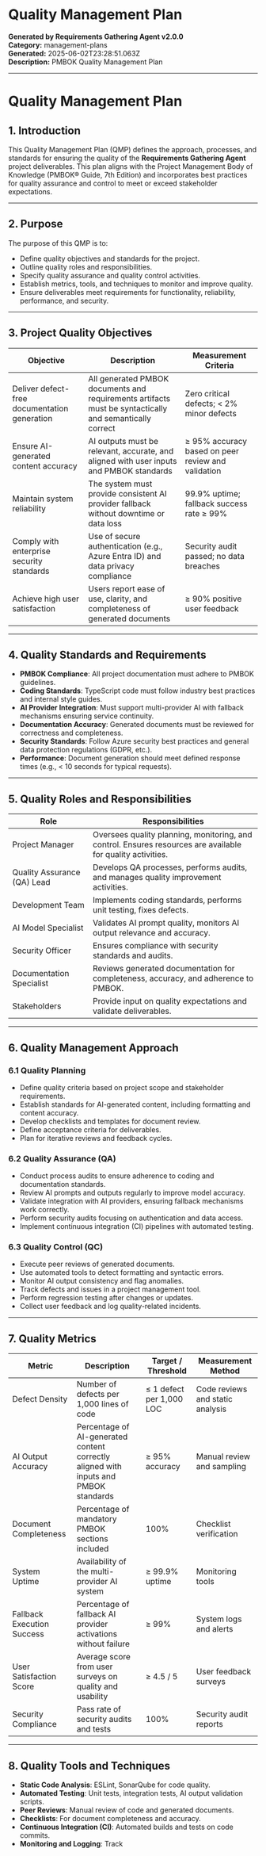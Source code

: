 # Quality Management Plan

**Generated by Requirements Gathering Agent v2.0.0**  
**Category:** management-plans  
**Generated:** 2025-06-02T23:28:51.063Z  
**Description:** PMBOK Quality Management Plan

---

# Quality Management Plan

## 1. Introduction

This Quality Management Plan (QMP) defines the approach, processes, and standards for ensuring the quality of the **Requirements Gathering Agent** project deliverables. This plan aligns with the Project Management Body of Knowledge (PMBOK® Guide, 7th Edition) and incorporates best practices for quality assurance and control to meet or exceed stakeholder expectations.

---

## 2. Purpose

The purpose of this QMP is to:

- Define quality objectives and standards for the project.
- Outline quality roles and responsibilities.
- Specify quality assurance and quality control activities.
- Establish metrics, tools, and techniques to monitor and improve quality.
- Ensure deliverables meet requirements for functionality, reliability, performance, and security.

---

## 3. Project Quality Objectives

| Objective                                   | Description                                                                 | Measurement Criteria                             |
|---------------------------------------------|-----------------------------------------------------------------------------|-------------------------------------------------|
| Deliver defect-free documentation generation | All generated PMBOK documents and requirements artifacts must be syntactically and semantically correct | Zero critical defects; < 2% minor defects        |
| Ensure AI-generated content accuracy        | AI outputs must be relevant, accurate, and aligned with user inputs and PMBOK standards | ≥ 95% accuracy based on peer review and validation |
| Maintain system reliability                  | The system must provide consistent AI provider fallback without downtime or data loss | 99.9% uptime; fallback success rate ≥ 99%       |
| Comply with enterprise security standards   | Use of secure authentication (e.g., Azure Entra ID) and data privacy compliance | Security audit passed; no data breaches          |
| Achieve high user satisfaction               | Users report ease of use, clarity, and completeness of generated documents | ≥ 90% positive user feedback                      |

---

## 4. Quality Standards and Requirements

- **PMBOK Compliance**: All project documentation must adhere to PMBOK guidelines.
- **Coding Standards**: TypeScript code must follow industry best practices and internal style guides.
- **AI Provider Integration**: Must support multi-provider AI with fallback mechanisms ensuring service continuity.
- **Documentation Accuracy**: Generated documents must be reviewed for correctness and completeness.
- **Security Standards**: Follow Azure security best practices and general data protection regulations (GDPR, etc.).
- **Performance**: Document generation should meet defined response times (e.g., < 10 seconds for typical requests).

---

## 5. Quality Roles and Responsibilities

| Role                  | Responsibilities                                   |
|-----------------------|--------------------------------------------------|
| Project Manager       | Oversees quality planning, monitoring, and control. Ensures resources are available for quality activities. |
| Quality Assurance (QA) Lead | Develops QA processes, performs audits, and manages quality improvement activities. |
| Development Team      | Implements coding standards, performs unit testing, fixes defects. |
| AI Model Specialist   | Validates AI prompt quality, monitors AI output relevance and accuracy. |
| Security Officer      | Ensures compliance with security standards and audits. |
| Documentation Specialist | Reviews generated documentation for completeness, accuracy, and adherence to PMBOK. |
| Stakeholders          | Provide input on quality expectations and validate deliverables. |

---

## 6. Quality Management Approach

### 6.1 Quality Planning

- Define quality criteria based on project scope and stakeholder requirements.
- Establish standards for AI-generated content, including formatting and content accuracy.
- Develop checklists and templates for document review.
- Define acceptance criteria for deliverables.
- Plan for iterative reviews and feedback cycles.

### 6.2 Quality Assurance (QA)

- Conduct process audits to ensure adherence to coding and documentation standards.
- Review AI prompts and outputs regularly to improve model accuracy.
- Validate integration with AI providers, ensuring fallback mechanisms work correctly.
- Perform security audits focusing on authentication and data access.
- Implement continuous integration (CI) pipelines with automated testing.

### 6.3 Quality Control (QC)

- Execute peer reviews of generated documents.
- Use automated tools to detect formatting and syntactic errors.
- Monitor AI output consistency and flag anomalies.
- Track defects and issues in a project management tool.
- Perform regression testing after changes or updates.
- Collect user feedback and log quality-related incidents.

---

## 7. Quality Metrics

| Metric                       | Description                                          | Target / Threshold             | Measurement Method              |
|------------------------------|------------------------------------------------------|-------------------------------|--------------------------------|
| Defect Density               | Number of defects per 1,000 lines of code            | ≤ 1 defect per 1,000 LOC       | Code reviews and static analysis|
| AI Output Accuracy           | Percentage of AI-generated content correctly aligned with inputs and PMBOK standards | ≥ 95% accuracy                 | Manual review and sampling      |
| Document Completeness        | Percentage of mandatory PMBOK sections included       | 100%                          | Checklist verification          |
| System Uptime               | Availability of the multi-provider AI system          | ≥ 99.9% uptime                | Monitoring tools                |
| Fallback Execution Success  | Percentage of fallback AI provider activations without failure | ≥ 99%                        | System logs and alerts          |
| User Satisfaction Score     | Average score from user surveys on quality and usability | ≥ 4.5 / 5                    | User feedback surveys           |
| Security Compliance         | Pass rate of security audits and tests                 | 100%                          | Security audit reports          |

---

## 8. Quality Tools and Techniques

- **Static Code Analysis**: ESLint, SonarQube for code quality.
- **Automated Testing**: Unit tests, integration tests, AI output validation scripts.
- **Peer Reviews**: Manual review of code and generated documents.
- **Checklists**: For document completeness and accuracy.
- **Continuous Integration (CI)**: Automated builds and tests on code commits.
- **Monitoring and Logging**: Track